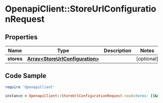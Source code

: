 # OpenapiClient::StoreUrlConfigurationRequest

## Properties

Name | Type | Description | Notes
------------ | ------------- | ------------- | -------------
**stores** | [**Array&lt;StoreUrlConfiguration&gt;**](StoreUrlConfiguration.md) |  | [optional] 

## Code Sample

```ruby
require 'OpenapiClient'

instance = OpenapiClient::StoreUrlConfigurationRequest.new(stores: [{&quot;id&quot;:&quot;12099500088&quot;,&quot;responseFailureUrl&quot;:&quot;https://www.firstdata.com/failure&quot;,&quot;skipResultPageForSuccess&quot;:&quot;true&quot;,&quot;skipResultPageForFailure&quot;:&quot;true&quot;,&quot;overwriteUrlAllowed&quot;:&quot;false&quot;},{&quot;id&quot;:&quot;12099500044&quot;,&quot;transactionNotificationUrl&quot;:&quot;https://ipg-dev-1.1dc.com/webshop/transactionNotification&quot;,&quot;recurringTransactionNotificationUrl&quot;:&quot;https://ipg-dev-1.1dc.com/webshop/transactionNotification&quot;,&quot;responseSuccessUrl&quot;:&quot;https://www.firstdata.com/success&quot;}])
```


